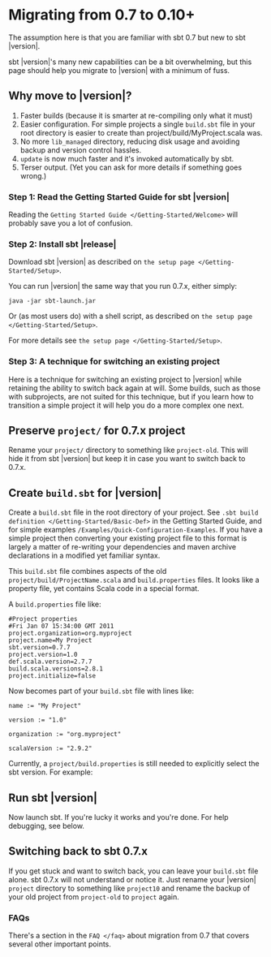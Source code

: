 Migrating from 0.7 to 0.10+
===========================

The assumption here is that you are familiar with sbt 0.7 but new to sbt
|version|.

sbt |version|'s many new capabilities can be a bit overwhelming, but
this page should help you migrate to |version| with a minimum of fuss.

Why move to |version|?
----------------------

1.  Faster builds (because it is smarter at re-compiling only what it
    must)
2.  Easier configuration. For simple projects a single `build.sbt` file
    in your root directory is easier to create than
    project/build/MyProject.scala was.
3.  No more `lib_managed` directory, reducing disk usage and avoiding
    backup and version control hassles.
4.  `update` is now much faster and it's invoked automatically by sbt.
5.  Terser output. (Yet you can ask for more details if something goes
    wrong.)

### Step 1: Read the Getting Started Guide for sbt |version|

Reading the `Getting Started Guide </Getting-Started/Welcome>` will
probably save you a lot of confusion.

### Step 2: Install sbt |release|

Download sbt |version| as described on
`the setup page </Getting-Started/Setup>`.

You can run |version| the same way that you run 0.7.x, either simply:

```
java -jar sbt-launch.jar
```

Or (as most users do) with a shell script, as described on
`the setup page </Getting-Started/Setup>`.

For more details see `the setup page </Getting-Started/Setup>`.

### Step 3: A technique for switching an existing project

Here is a technique for switching an existing project to |version| while
retaining the ability to switch back again at will. Some builds, such as
those with subprojects, are not suited for this technique, but if you
learn how to transition a simple project it will help you do a more
complex one next.

Preserve `project/` for 0.7.x project
-------------------------------------

Rename your `project/` directory to something like `project-old`. This
will hide it from sbt |version| but keep it in case you want to switch
back to 0.7.x.

Create `build.sbt` for |version|
--------------------------------

Create a `build.sbt` file in the root directory of your project. See
`.sbt build definition </Getting-Started/Basic-Def>` in the Getting
Started Guide, and for simple examples
`/Examples/Quick-Configuration-Examples`. If you have a simple project
then converting your existing project file to this format is largely a
matter of re-writing your dependencies and maven archive declarations in
a modified yet familiar syntax.

This `build.sbt` file combines aspects of the old
`project/build/ProjectName.scala` and `build.properties` files. It looks
like a property file, yet contains Scala code in a special format.

A `build.properties` file like:

``` {.sourceCode .text}
#Project properties
#Fri Jan 07 15:34:00 GMT 2011
project.organization=org.myproject
project.name=My Project
sbt.version=0.7.7
project.version=1.0
def.scala.version=2.7.7
build.scala.versions=2.8.1
project.initialize=false
```

Now becomes part of your `build.sbt` file with lines like:

    name := "My Project"

    version := "1.0"

    organization := "org.myproject"

    scalaVersion := "2.9.2"

Currently, a `project/build.properties` is still needed to explicitly
select the sbt version. For example:

Run sbt |version|
-----------------

Now launch sbt. If you're lucky it works and you're done. For help
debugging, see below.

Switching back to sbt 0.7.x
---------------------------

If you get stuck and want to switch back, you can leave your `build.sbt`
file alone. sbt 0.7.x will not understand or notice it. Just rename your
|version| `project` directory to something like `project10` and rename
the backup of your old project from `project-old` to `project` again.

### FAQs

There's a section in the `FAQ </faq>` about migration from 0.7 that
covers several other important points.
